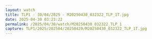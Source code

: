 ```yaml
---
layout: watch
title: TLP1 - 30/04/2025 - M20250430_032322_TLP_1T.jpg
date: 2025-04-30 03:23:22
permalink: /2025/04/30/watch/M20250430_032322_TLP_1
capture: TLP1/2025/202504/20250429/M20250430_032322_TLP_1T.jpg
---
```

